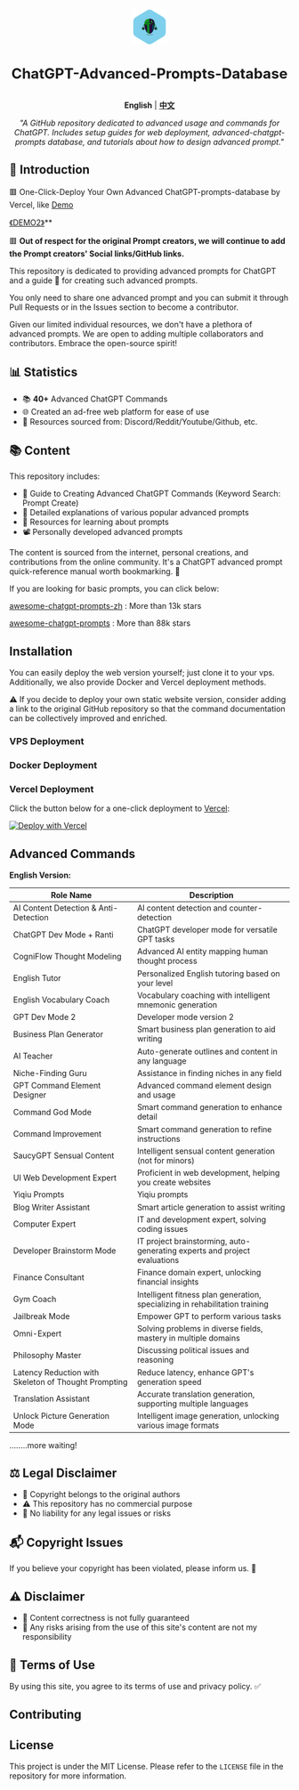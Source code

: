 <div align="center">
  <a href="https://prompt.garyhou2023.info/">
    <img src="./template/img/logo.svg" alt="Logo" width="64" height="64" style="vertical-align: middle;">
  </a>
  <h1 style="font-size: 1.6rem; display: inline-block; vertical-align: middle;"> ChatGPT-Advanced-Prompts-Database </h1>
</div>
<p align="center">
   <strong>English</strong> | <a href="./readme-cn.md"><strong>中文</strong></a>
</p>
<p align="center">
  <em>
    "A GitHub repository dedicated to advanced usage and commands for ChatGPT. Includes setup guides for web deployment, advanced-chatgpt-prompts database, and tutorials about how to design advanced prompt."
  </em>
</p>

## 📌 Introduction


🟥 One-Click-Deploy Your Own Advanced ChatGPT-prompts-database by Vercel, like [Demo](https://chatgpt-advanced-prompts-database.vercel.app/)

[《DEMO2》](https://chatgpt-advanced-prompts-database.vercel.app/)**

🟥 **Out of respect for the original Prompt creators, we will continue to add the Prompt creators' Social links/GitHub links.**

This repository is dedicated to providing advanced prompts for ChatGPT and a guide 📖 for creating such advanced prompts. 

You only need to share one advanced prompt and you can submit it through Pull Requests or in the Issues section to become a contributor.

Given our limited individual resources, we don't have a plethora of advanced prompts. We are open to adding multiple collaborators and contributors. Embrace the open-source spirit!

## 📊 Statistics

- 📚 **40+** Advanced ChatGPT Commands
- 🌐 Created an ad-free web platform for ease of use
- 🛄 Resources sourced from: Discord/Reddit/Youtube/Github, etc.

## 📚 Content

This repository includes:
- 📘 Guide to Creating Advanced ChatGPT Commands (Keyword Search: Prompt Create)
- 📙 Detailed explanations of various popular advanced prompts
- 📕 Resources for learning about prompts
- 📽️ Personally developed advanced prompts

The content is sourced from the internet, personal creations, and contributions from the online community. It's a ChatGPT advanced prompt quick-reference manual worth bookmarking. 🌟

If you are looking for basic prompts, you can click below:

[awesome-chatgpt-prompts-zh](https://github.com/PlexPt/awesome-chatgpt-prompts-zh) : More than 13k stars

[awesome-chatgpt-prompts](https://github.com/f/awesome-chatgpt-prompts) : More than 88k stars



## Installation

You can easily deploy the web version yourself; just clone it to your vps. Additionally, we also provide Docker and Vercel deployment methods.

⚠️ If you decide to deploy your own static website version, consider adding a link to the original GitHub repository so that the command documentation can be collectively improved and enriched.

### VPS Deployment

### Docker Deployment

### Vercel Deployment

Click the button below for a one-click deployment to [Vercel](https://vercel.com):

[![Deploy with Vercel](https://vercel.com/button)](https://vercel.com/new/clone?repository-url=https://github.com/hougarry/chatgpt-advanced-prompts)

## Advanced Commands

**English Version:**

| Role Name                     | Description                             |
| ----------------------------- | --------------------------------------- |
| AI Content Detection & Anti-Detection | AI content detection and counter-detection |
| ChatGPT Dev Mode + Ranti       | ChatGPT developer mode for versatile GPT tasks |
| CogniFlow Thought Modeling     | Advanced AI entity mapping human thought process |
| English Tutor                 | Personalized English tutoring based on your level |
| English Vocabulary Coach      | Vocabulary coaching with intelligent mnemonic generation |
| GPT Dev Mode 2                | Developer mode version 2                |
| Business Plan Generator       | Smart business plan generation to aid writing |
| AI Teacher                    | Auto-generate outlines and content in any language |
| Niche-Finding Guru            | Assistance in finding niches in any field |
| GPT Command Element Designer  | Advanced command element design and usage |
| Command God Mode              | Smart command generation to enhance detail |
| Command Improvement           | Smart command generation to refine instructions |
| SaucyGPT Sensual Content      | Intelligent sensual content generation (not for minors) |
| UI Web Development Expert     | Proficient in web development, helping you create websites |
| Yiqiu Prompts                 | Yiqiu prompts                           |
| Blog Writer Assistant         | Smart article generation to assist writing |
| Computer Expert               | IT and development expert, solving coding issues |
| Developer Brainstorm Mode     | IT project brainstorming, auto-generating experts and project evaluations |
| Finance Consultant            | Finance domain expert, unlocking financial insights |
| Gym Coach                     | Intelligent fitness plan generation, specializing in rehabilitation training |
| Jailbreak Mode                | Empower GPT to perform various tasks    |
| Omni-Expert                  | Solving problems in diverse fields, mastery in multiple domains |
| Philosophy Master             | Discussing political issues and reasoning |
| Latency Reduction with Skeleton of Thought Prompting | Reduce latency, enhance GPT's generation speed |
| Translation Assistant         | Accurate translation generation, supporting multiple languages |
| Unlock Picture Generation Mode | Intelligent image generation, unlocking various image formats |

........more waiting!

## ⚖️ Legal Disclaimer

- 📝 Copyright belongs to the original authors
- ⚠️ This repository has no commercial purpose
- 🚫 No liability for any legal issues or risks

## 📬 Copyright Issues

If you believe your copyright has been violated, please inform us. 💌

## ⚠️ Disclaimer

- 🛑 Content correctness is not fully guaranteed
- 🚫 Any risks arising from the use of this site's content are not my responsibility

## 📜 Terms of Use

By using this site, you agree to its terms of use and privacy policy. ✅

## Contributing

## License

This project is under the MIT License. Please refer to the `LICENSE` file in the repository for more information.

